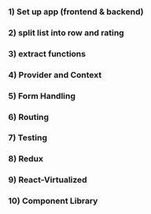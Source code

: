 
### 1) Set up app (frontend & backend)

### 2) split list into row and rating

### 3) extract functions

### 4) Provider and Context

### 5) Form Handling

### 6) Routing

### 7) Testing

### 8) Redux

### 9) React-Virtualized

### 10) Component Library